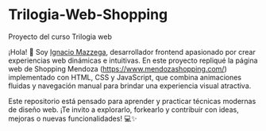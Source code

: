 # Trilogia-Web-Shopping
Proyecto del curso Trilogia web

¡Hola! 👋 Soy [Ignacio Mazzega](https://github.com/Ignacio-mazzega), desarrollador frontend apasionado por crear experiencias web dinámicas e intuitivas. En este proyecto repliqué la página web de Shopping Mendoza (https://www.mendozashopping.com/) implementado con HTML, CSS y JavaScript, que combina animaciones fluidas y navegación manual para brindar una experiencia visual atractiva.

Este repositorio está pensado para aprender y practicar técnicas modernas de diseño web. ¡Te invito a explorarlo, forkearlo y contribuir con ideas, mejoras o nuevas funcionalidades! 💻✨
